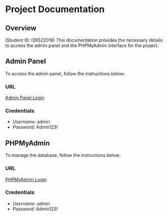 # Project Documentation

## Overview

(Student ID: l39522016)
This documentation provides the necessary details to access the admin panel and the PHPMyAdmin interface for the project.

## Admin Panel

To access the admin panel, follow the instructions below:

### URL

[Admin Panel Login](http://3.112.34.41/php/login.php)

### Credentials

- *Username:* admin
- *Password:* Admin123!

## PHPMyAdmin

To manage the database, follow the instructions below:

### URL

[PHPMyAdmin Login](http://3.112.34.41/phpmyadmin/)

### Credentials

- *Username:* admin
- *Password:* Admin123!
